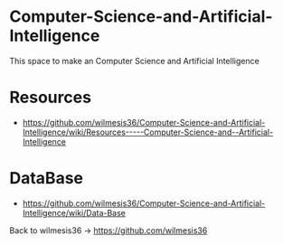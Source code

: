 # Computer-Science-and-Artificial-Intelligence
This space to make an Computer Science and Artificial Intelligence 

# Resources
- https://github.com/wilmesis36/Computer-Science-and-Artificial-Intelligence/wiki/Resources-----Computer-Science-and--Artificial-Intelligence

# DataBase
- https://github.com/wilmesis36/Computer-Science-and-Artificial-Intelligence/wiki/Data-Base


Back to wilmesis36 ->  https://github.com/wilmesis36

